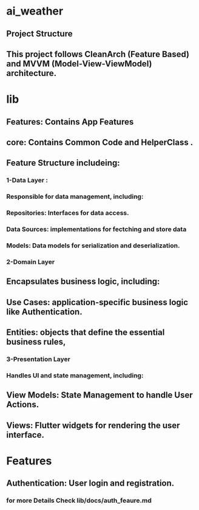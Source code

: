 # ai_weather
## Project Structure
## This project follows CleanArch (Feature Based) and MVVM (Model-View-ViewModel) architecture.

# lib
## Features: Contains App Features
## core: Contains Common Code and HelperClass .

## Feature Structure includeing:
###  1-Data Layer :
### Responsible for data management, including:
### Repositories: Interfaces for data access.
### Data Sources: implementations for fectching and store data
### Models: Data models for serialization and deserialization.

### 2-Domain Layer
## Encapsulates business logic, including:
## Use Cases: application-specific business logic like Authentication.
## Entities:  objects that define the essential business rules, 

### 3-Presentation Layer
### Handles UI and state management, including:
## View Models: State Management to handle User Actions.
## Views: Flutter widgets for rendering the user interface.

# Features
## Authentication: User login and registration.
### for more Details Check lib/docs/auth_feaure.md




